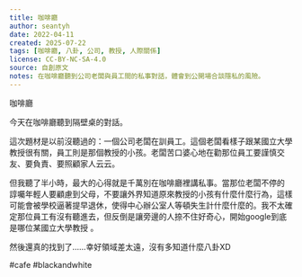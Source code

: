 ```yaml
---
title: 咖啡廳
author: seantyh
date: 2022-04-11
created: 2025-07-22
tags: [咖啡廳, 八卦, 公司, 教授, 人際關係]
license: CC-BY-NC-SA-4.0
source: 自創原文
notes: 在咖啡廳聽到公司老闆與員工間的私事對話，體會到公開場合談隱私的風險。
---
```

咖啡廳

今天在咖啡廳聽到隔壁桌的對話。

這次題材是以前沒聽過的：一個公司老闆在訓員工。這個老闆看樣子跟某國立大學教授很有關，員工則是那個教授的小孩。老闆苦口婆心地在勸那位員工要謹慎交友、要負責、要照顧家人云云。

但我聽了半小時，最大的心得就是千萬別在咖啡廳裡講私事。當那位老闆不停的 諄囑年輕人要顧慮到父母，不要讓外界知道原來教授的小孩有什麼什麼行為，這樣可能會被學校逼著提早退休，使得中心辦公室人等頓失生計什麼什麼的。我不太確定那位員工有沒有聽進去，但反倒是讓旁邊的人捺不住好奇心，開始google到底是哪位某國立大學教授 。

然後還真的找到了……幸好領域差太遠，沒有多知道什麼八卦XD

#cafe #blackandwhite